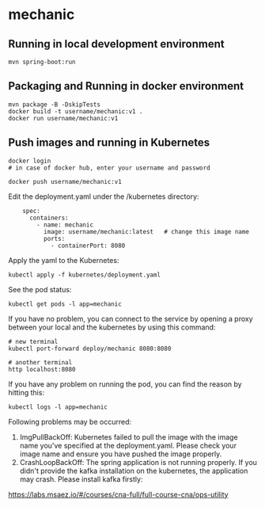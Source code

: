 # mechanic

## Running in local development environment

```
mvn spring-boot:run
```

## Packaging and Running in docker environment

```
mvn package -B -DskipTests
docker build -t username/mechanic:v1 .
docker run username/mechanic:v1
```

## Push images and running in Kubernetes

```
docker login 
# in case of docker hub, enter your username and password

docker push username/mechanic:v1
```

Edit the deployment.yaml under the /kubernetes directory:
```
    spec:
      containers:
        - name: mechanic
          image: username/mechanic:latest   # change this image name
          ports:
            - containerPort: 8080

```

Apply the yaml to the Kubernetes:
```
kubectl apply -f kubernetes/deployment.yaml
```

See the pod status:
```
kubectl get pods -l app=mechanic
```

If you have no problem, you can connect to the service by opening a proxy between your local and the kubernetes by using this command:
```
# new terminal
kubectl port-forward deploy/mechanic 8080:8080

# another terminal
http localhost:8080
```

If you have any problem on running the pod, you can find the reason by hitting this:
```
kubectl logs -l app=mechanic
```

Following problems may be occurred:

1. ImgPullBackOff:  Kubernetes failed to pull the image with the image name you've specified at the deployment.yaml. Please check your image name and ensure you have pushed the image properly.
1. CrashLoopBackOff: The spring application is not running properly. If you didn't provide the kafka installation on the kubernetes, the application may crash. Please install kafka firstly:

https://labs.msaez.io/#/courses/cna-full/full-course-cna/ops-utility

